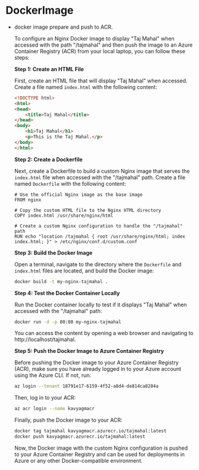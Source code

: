 # DockerImage
- docker image prepare and push to ACR.
    
    To configure an Nginx Docker image to display "Taj Mahal" when accessed with the path "/tajmahal" and then push the image to an Azure Container Registry (ACR) from your local laptop, you can follow these steps:
    
    **Step 1: Create an HTML File**
    
    First, create an HTML file that will display "Taj Mahal" when accessed. Create a file named `index.html` with the following content:
    
    ```html
    <!DOCTYPE html>
    <html>
    <head>
        <title>Taj Mahal</title>
    </head>
    <body>
        <h1>Taj Mahal</h1>
        <p>This is the Taj Mahal.</p>
    </body>
    </html>
    
    ```
    
    **Step 2: Create a Dockerfile**
    
    Next, create a Dockerfile to build a custom Nginx image that serves the `index.html` file when accessed with the "/tajmahal" path. Create a file named `Dockerfile` with the following content:
    
    ```
    # Use the official Nginx image as the base image
    FROM nginx
    
    # Copy the custom HTML file to the Nginx HTML directory
    COPY index.html /usr/share/nginx/html
    
    # Create a custom Nginx configuration to handle the "/tajmahal" path
    RUN echo "location /tajmahal { root /usr/share/nginx/html; index index.html; }" > /etc/nginx/conf.d/custom.conf
    
    ```
    
    **Step 3: Build the Docker Image**
    
    Open a terminal, navigate to the directory where the `Dockerfile` and `index.html` files are located, and build the Docker image:
    
    ```bash
    docker build -t my-nginx-tajmahal .
    
    ```
    
    **Step 4: Test the Docker Container Locally**
    
    Run the Docker container locally to test if it displays "Taj Mahal" when accessed with the "/tajmahal" path:
    
    ```bash
    docker run -d -p 80:80 my-nginx-tajmahal
    
    ```
    
    You can access the content by opening a web browser and navigating to http://localhost/tajmahal.
    
    **Step 5: Push the Docker Image to Azure Container Registry**
    
    Before pushing the Docker image to your Azure Container Registry (ACR), make sure you have already logged in to your Azure account using the Azure CLI. If not, run:
    
    ```bash
    az login --tenant 18791e17-6159-4f52-a8d4-de814ca8284a
    ```
    
    Then, log in to your ACR:
    
    ```bash
    az acr login --name kavyagmacr
    ```
    
    Finally, push the Docker image to your ACR:
    
    ```bash
    docker tag tajmahal kavyagmacr.azurecr.io/tajmahal:latest
    docker push kavyagmacr.azurecr.io/tajmahal:latest
    
    ```
    
    Now, the Docker image with the custom Nginx configuration is pushed to your Azure Container Registry and can be used for deployments in Azure or any other Docker-compatible environment.
